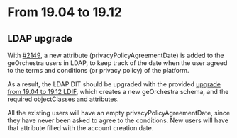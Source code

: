# From 19.04 to 19.12

## LDAP upgrade

With [#2149](https://github.com/georchestra/georchestra/issues/2149), a new attribute (privacyPolicyAgreementDate) is added to the geOrchestra users in LDAP, to keep track of the date when the user agreed to the terms and conditions (or privacy policy) of the platform.

As a result, the LDAP DIT should be upgraded with the provided [upgrade from 19.04 to 19.12 LDIF](upgrade_ldap_from_19.04_to_19.12.ldif), which creates a new geOrchestra schema, and the required objectClasses and attributes.

All the existing users will have an empty privacyPolicyAgreementDate, since they have never been asked to agree to the conditions. New users will have that attribute filled with the account creation date.
